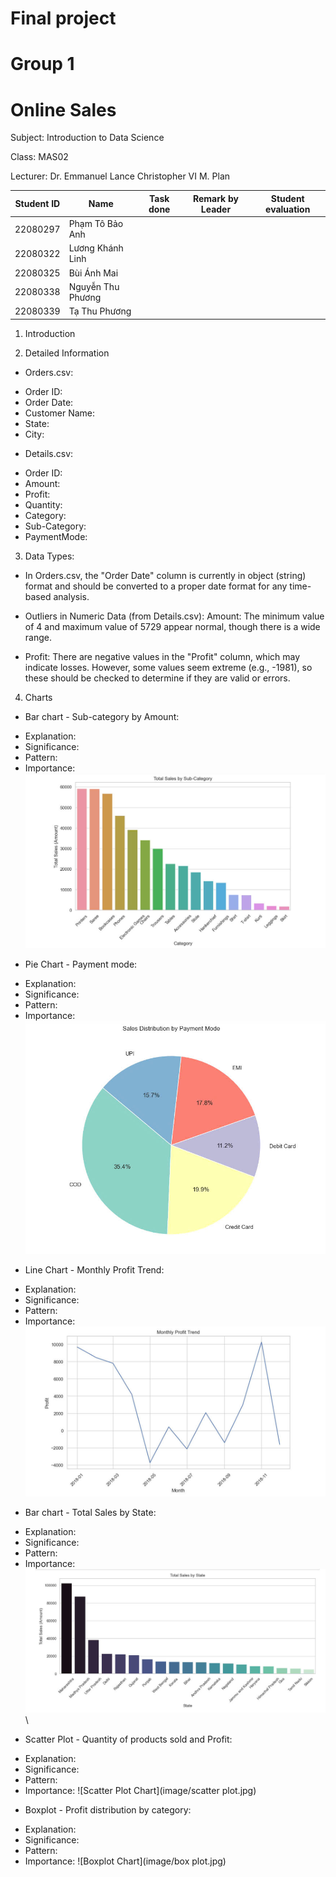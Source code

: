 # Final project 
# Group 1 
# Online Sales
Subject: Introduction to Data Science

Class: MAS02

Lecturer: Dr. Emmanuel Lance Christopher VI M. Plan


| Student ID  | Name              | Task done      | Remark by Leader | Student evaluation |
|-------------|--------------     | -------------  | ---------------- | ------------------ |
| 22080297    | Phạm Tô Bảo Anh   |                |                  |                    |
| 22080322    | Lương Khánh Linh  |                |                  |                    |
| 22080325    | Bùi Ánh Mai       |                |                  |                    |
| 22080338    | Nguyễn Thu Phương |                |                  |                    |
| 22080339    | Tạ Thu Phương     |                |                  |                    |

1. Introduction

2. Detailed Information
   
- Orders.csv:
+ Order ID: 
+ Order Date: 
+ Customer Name: 
+ State: 
+ City: 
  
- Details.csv:
+ Order ID: 
+ Amount: 
+ Profit: 
+ Quantity: 
+ Category: 
+ Sub-Category: 
+ PaymentMode: 

3. Data Types:
- In Orders.csv, the "Order Date" column is currently in object (string) format and should be converted 
to a proper date format for any time-based analysis.

- Outliers in Numeric Data (from Details.csv): Amount: The minimum value of 4 and maximum value of 5729 appear normal, though there is a wide range.

- Profit: There are negative values in the "Profit" column, which may indicate losses. However, some values seem extreme (e.g., -1981), so these should be checked to determine if they are valid or errors.

4. Charts
- Bar chart - Sub-category by Amount:
+ Explanation:
+ Significance: 
+ Pattern: 
+ Importance: 
![Bar Chart](image/bar1.jpg)

- Pie Chart - Payment mode:
+ Explanation: 
+ Significance: 
+ Pattern: 
+ Importance: 
![Pie Chart](image/pie.jpg)

- Line Chart - Monthly Profit Trend:
+ Explanation: 
+ Significance: 
+ Pattern: 
+ Importance: 
![Line Chart](image/line.jpg)

- Bar chart - Total Sales by State:
+ Explanation: 
+ Significance: 
+ Pattern: 
+ Importance: 
![Bar Chart](image/bar2.jpg)\

- Scatter Plot - Quantity of products sold and Profit:
+ Explanation: 
+ Significance: 
+ Pattern: 
+ Importance: 
![Scatter Plot Chart](image/scatter plot.jpg)

- Boxplot - Profit distribution by category:
+ Explanation: 
+ Significance: 
+ Pattern: 
+ Importance: 
![Boxplot Chart](image/box plot.jpg)
